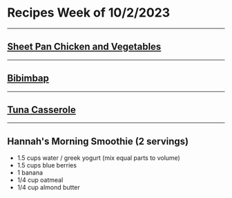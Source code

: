 # Recipes Week of 10/2/2023

---

## [Sheet Pan Chicken and Vegetables](https://www.tasteofhome.com/recipes/pan-roasted-chicken-and-vegetables/print/)

---

## [Bibimbap](https://www.budgetbytes.com/wprm_print/30431)

---

## [Tuna Casserole](https://www.spendwithpennies.com/wprm_print/141523)

---

## Hannah's Morning Smoothie (2 servings)

- 1.5 cups water / greek yogurt (mix equal parts to volume)
- 1.5 cups blue berries
- 1 banana
- 1/4 cup oatmeal
- 1/4 cup almond butter